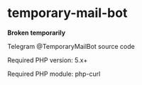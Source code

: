 # temporary-mail-bot

**Broken temporarily**

Telegram @TemporaryMailBot source code

Required PHP version: 5.x+

Required PHP module: php-curl
